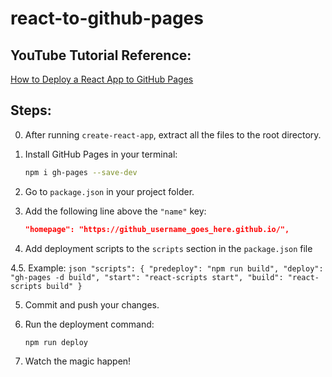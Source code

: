 # react-to-github-pages


## YouTube Tutorial Reference:

[How to Deploy a React App to GitHub Pages](https://www.youtube.com/watch?v=4G6O0BIoq6M)

## Steps:

0. After running `create-react-app`, extract all the files to the root directory.

1. Install GitHub Pages in your terminal:
    ```bash
    npm i gh-pages --save-dev
    ```

2. Go to `package.json` in your project folder.

3. Add the following line above the `"name"` key:
    ```json
    "homepage": "https://github_username_goes_here.github.io/",
    ```

4. Add deployment scripts to the `scripts` section in the `package.json` file

4.5. Example:
    ```json
    "scripts": {
        "predeploy": "npm run build",
        "deploy": "gh-pages -d build",
        "start": "react-scripts start",
        "build": "react-scripts build"
    }
    ```

5. Commit and push your changes.

6. Run the deployment command:
    ```bash
    npm run deploy
    ```

7. Watch the magic happen!


